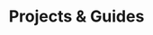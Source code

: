 ---
title: Projects & Guides
seo:
  title: Projects & Guides
  description: This is the projects page
  extra:
    - name: 'og:type'
      value: website
      keyName: property
    - name: 'og:title'
      value: Projects & Guides
      keyName: property
    - name: 'og:description'
      value: This is the projects page
      keyName: property
    - name: 'og:image'
      value: images/1.jpg
      keyName: property
      relativeUrl: true
    - name: 'twitter:card'
      value: summary_large_image
    - name: 'twitter:title'
      value: Projects & Guides
    - name: 'twitter:description'
      value: This is the projects page
    - name: 'twitter:image'
      value: images/1.jpg
      relativeUrl: true
template: feed
---